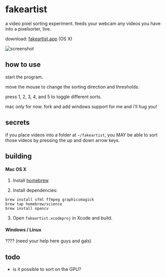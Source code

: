 fakeartist
==========

a video pixel sorting experiment. feeds your webcam any videos you have into a pixelsorter, live.

download: [fakeartist.app](https://dl.dropboxusercontent.com/u/108139/fakeartist/fakeartist-osx.zip) (OS X)

![screenshot](https://dl.dropboxusercontent.com/u/108139/fakeartist/fakeartist.jpg)

how to use
----------

start the program.

move the mouse to change the sorting direction and thresholds.

press 1, 2, 3, 4, and 5 to toggle different sorts.

mac only for now. fork and add windows support for me and i'll hug you!

secrets
-------

if you place videos into a folder at `~/fakeartist`, you MAY be able to sort those videos by pressing the up and down arrow keys.

building
--------

#### Mac OS X

1. Install [homebrew](http://brew.sh/)

2. Install dependencies:

```
brew install sfml ffmpeg graphicsmagick
brew tap homebrew/science
brew install opencv
```

3. Open ```fakeartist.xcodeproj``` in Xcode and build.

#### Windows / Linux

???? (need your help here guys and gals)

todo
----

- is it possible to sort on the GPU?
